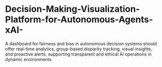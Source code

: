 # Decision-Making-Visualization-Platform-for-Autonomous-Agents-xAI-
A dashboard for fairness and bias in autonomous decision systems should offer real-time analytics, group-based disparity tracking, visual insights, and proactive alerts, supporting transparent and ethical AI operations in dynamic environments
